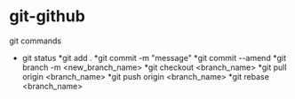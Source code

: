 # git-github

git commands
* git status
*git add .
*git commit -m "message"
*git commit --amend
*git branch -m <new_branch_name>
*git checkout <branch_name>
*git pull origin <branch_name>
*git push origin <branch_name>
*git rebase <branch_name>
